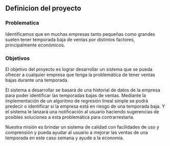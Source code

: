 ## Definicion del proyecto

### Problematica
Identificamos que en muchas empresas tanto pequeñas como grandes suelen tener temporada baja de ventas por distintos factores, principalmente económicos.

### Objetivos
El objetivo del proyecto es lograr desarrollar un sistema que se pueda ofrecer a cualquier empresa que tenga la problemática de tener ventas bajas durante una temporada.

El sistema a desarrollar se basará de una historial de datos de la empresa para poder identificar las temporadas bajas de ventas. Mediante la implementación de un algoritmo de regresión lineal simple se podrá predecir o identificar si la empresa está en riesgo de una temporada baja. Y el sistema le lanzará una notificación al usuario haciendo sugerencias de posibles soluciones a esta problemática para contrarrestarla.

Nuestra misión es brindar un sistema de calidad con facilidades de uso y comprensión y pueda ayudar al usuario a mejorar las ventas de una temporada en este caso semana y ayude a la economía.
